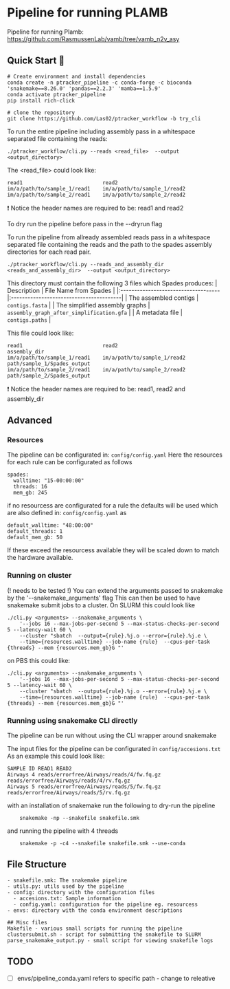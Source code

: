 # Pipeline for running PLAMB 
Pipeline for running Plamb: https://github.com/RasmussenLab/vamb/tree/vamb_n2v_asy


## Quick Start :rocket:
```
# Create environment and install dependencies 
conda create -n ptracker_pipeline -c conda-forge -c bioconda 'snakemake==8.26.0' 'pandas==2.2.3' 'mamba==1.5.9'
conda activate ptracker_pipeline
pip install rich-click

# clone the repository
git clone https://github.com/Las02/ptracker_workflow -b try_cli

```
 To run the entire pipeline including assembly pass in a whitespace separated file containing the reads:
```
./ptracker_workflow/cli.py --reads <read_file>  --output <output_directory>
```
The <read_file> could look like:


``` 
read1                          read2
im/a/path/to/sample_1/read1    im/a/path/to/sample_1/read2
im/a/path/to/sample_2/read1    im/a/path/to/sample_2/read2
```
:heavy_exclamation_mark: Notice the header names are required to be: read1 and read2  
  
To dry run the pipeline before pass in the --dryrun flag

To run the pipeline from allready assembled reads pass in a whitespace separated file containing the reads and the path to the spades assembly directories for each read pair.
```
./ptracker_workflow/cli.py --reads_and_assembly_dir <reads_and_assembly_dir>  --output <output_directory>
```
This directory must contain the following 3 files which Spades produces: 
| Description                         | File Name from Spades                               |
|:------------------------------------|:----------------------------------------|
| The assembled contigs               | `contigs.fasta`                         |
| The simplified assembly graphs      | `assembly_graph_after_simplification.gfa` |
| A metadata file                     | `contigs.paths`                         |

This file could look like:

``` 
read1                          read2                         assembly_dir                                           
im/a/path/to/sample_1/read1    im/a/path/to/sample_1/read2   path/sample_1/Spades_output  
im/a/path/to/sample_2/read1    im/a/path/to/sample_2/read2   path/sample_2/Spades_output          
```
 :heavy_exclamation_mark: Notice the header names are required to be: read1, read2 and assembly_dir  
 
## Advanced
### Resources 

The pipeline can be configurated in: ``` config/config.yaml ```
Here the resources for each rule can be configurated as follows
```
spades:
  walltime: "15-00:00:00"
  threads: 16
  mem_gb: 245
```
if no resourcess are configurated for a rule the defaults will be used which are also defined in: ``` config/config.yaml ```  as
```
default_walltime: "48:00:00"
default_threads: 1
default_mem_gb: 50
```
If these exceed the resourcess available they will be scaled down to match the hardware available. 

### Running on cluster 
(! needs to be tested !)
You can extend the arguments passed to snakemake by the '--snakemake_arguments' flag
This can then be used to have snakemake submit jobs to a cluster.
On SLURM this could look like

```
./cli.py <arguments> --snakemake_arguments \
    '--jobs 16 --max-jobs-per-second 5 --max-status-checks-per-second 5 --latency-wait 60 \
    --cluster "sbatch  --output={rule}.%j.o --error={rule}.%j.e \
    --time={resources.walltime} --job-name {rule}  --cpus-per-task {threads} --mem {resources.mem_gb}G "'
```
on PBS this could like:
```
./cli.py <arguments> --snakemake_arguments \
    '--jobs 16 --max-jobs-per-second 5 --max-status-checks-per-second 5 --latency-wait 60 \
    --cluster "sbatch  --output={rule}.%j.o --error={rule}.%j.e \
    --time={resources.walltime} --job-name {rule}  --cpus-per-task {threads} --mem {resources.mem_gb}G "'
```


### Running using snakemake CLI directly
The pipeline can be run without using the CLI wrapper around snakemake

The input files for the pipeline can be configurated in ``` config/accesions.txt ``` 
As an example this could look like:
```
SAMPLE ID READ1 READ2
Airways 4 reads/errorfree/Airways/reads/4/fw.fq.gz reads/errorfree/Airways/reads/4/rv.fq.gz
Airways 5 reads/errorfree/Airways/reads/5/fw.fq.gz reads/errorfree/Airways/reads/5/rv.fq.gz
```

with an installation of snakemake run the following to dry-run the pipeline
```
	snakemake -np --snakefile snakefile.smk
```
and running the pipeline with 4 threads
```
	snakemake -p -c4 --snakefile snakefile.smk --use-conda
```


## File Structure
```
- snakefile.smk: The snakemake pipeline
- utils.py: utils used by the pipeline
- config: directory with the configuration files
  - accesions.txt: Sample information
  - config.yaml: configuration for the pipeline eg. resourcess
- envs: directory with the conda environment descriptions

## Misc files
Makefile - various small scripts for running the pipeline
clustersubmit.sh - script for submitting the snakefile to SLURM
parse_snakemake_output.py - small script for viewing snakefile logs
```
## TODO
- [ ] envs/pipeline_conda.yaml refers to specific path - change to releative
